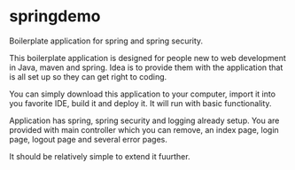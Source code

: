# springdemo
Boilerplate application for spring and spring security.

This boilerplate application is designed for people new to web development in Java, maven and spring. Idea is to provide them with the application that is all set up so they can get right to coding.

You can simply download this application to your computer, import it into you favorite IDE, build it and deploy it. It will run with basic functionality.

Application has spring, spring security and logging already setup. You are provided with main controller which you can remove, an index page, login page, logout page and several error pages.

It should be relatively simple to extend it fuurther.


